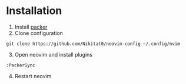 # Installation
1. Install [packer](https://github.com/wbthomason/packer.nvim)
2. Clone configuration
```
git clone https://github.com/Nikitat0/neovim-config ~/.config/nvim
```
3. Open neovim and install plugins
```
:PackerSync
```
4. Restart neovim
